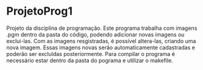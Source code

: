 # ProjetoProg1
Projeto da disciplina de programação. 
Este programa trabalha com imagens .pgm dentro da pasta do código, podendo adicionar novas imagens ou exclui-las.
Com as imagens resgistradas, é possível altera-las, criando uma nova imagem. Essas imagens novas serão automaticamente cadastradas e poderão ser excluĩdas posteriormente.
Para compilar o programa é necessário estar dentro da pasta do pograma e utilizar o makefile.
